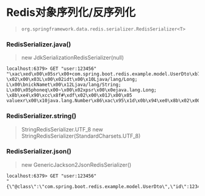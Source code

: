 

Redis对象序列化/反序列化
======
> `org.springframework.data.redis.serializer.RedisSerializer<T>`


### RedisSerializer.java()
> new JdkSerializationRedisSerializer(null)

```shell
localhost:6379> GET "user:123456"
"\xac\xed\x00\x05sr\x00+com.spring.boot.redis.example.model.UserDto\xb7\x8a\xefY\xa8\xccS`
\x02\x00\x03L\x00\x02idt\x00\x10Ljava/lang/Long;
L\x00\bnickNamet\x00\x12Ljava/lang/String;
L\x00\x05phoneq\x00~\x00\x02xpsr\x00\x0ejava.lang.Long;
\x8b\xe4\x90\xcc\x8f#\xdf\x02\x00\x01J\x00\x05
valuexr\x00\x10java.lang.Number\x86\xac\x95\x1d\x0b\x94\xe0\x8b\x02\x00\x00xp\x00\x00\x00\x00\x00\x01\xe2@t\x00\x06\xe6\x9d\x8e\xe5\x9b\x9bt\x00\x0b13666555888"
```


### RedisSerializer.string()
> StringRedisSerializer.UTF_8
> new StringRedisSerializer(StandardCharsets.UTF_8)


### RedisSerializer.json()
> new GenericJackson2JsonRedisSerializer()

```shell
localhost:6379> GET "user:123456"
"{\"@class\":\"com.spring.boot.redis.example.model.UserDto\",\"id\":123456,\"phone\":\"13666555888\",\"nickName\":\"\xe6\x9d\x8e\xe5\x9b\x9b\"}"
```

